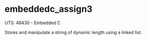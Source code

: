 # embeddedc_assign3

UTS: 48430 - Embedded C

Stores and manipulate a string of dynamic length using a linked list.